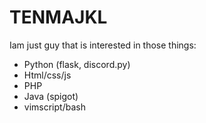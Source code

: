 # TENMAJKL

Iam just guy that is interested in those things:
* Python (flask, discord.py)
* Html/css/js
* PHP
* Java (spigot)
* vimscript/bash
